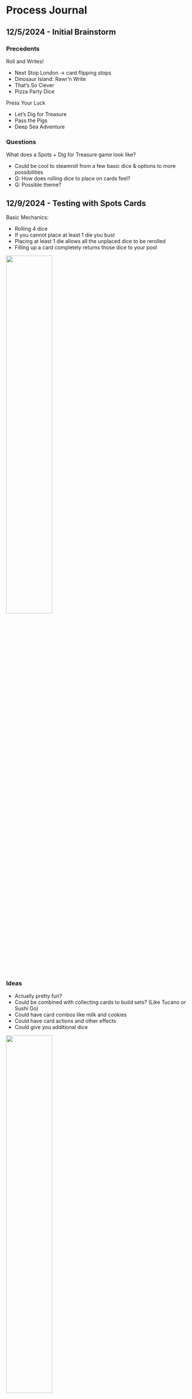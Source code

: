 # Process Journal


## 12/5/2024 - Initial Brainstorm

### Precedents

Roll and Writes!

- Next Stop London -> card flipping stops
- Dinosaur Island: Rawr’n Write
- That’s So Clever
- Pizza Party Dice

Press Your Luck
- Let’s Dig for Treasure
- Pass the Pigs
- Deep Sea Adventure
  
### Questions

What does a Spots + Dig for Treasure game look like?

- Could be cool to steamroll from a few basic dice & options to more possibilities
- Q: How does rolling dice to place on cards feel?
- Q: Possible theme?

  
## 12/9/2024 - Testing with Spots Cards

Basic Mechanics:

- Rolling 4 dice
- If you cannot place at least 1 die you bust
- Placing at least 1 die allows all the unplaced dice to be rerolled
- Filling up a card completely returns those dice to your pool

<img src="https://github.com/mouseandthebillionaire/LDFD/blob/main/Process/Media/SpotsCardsSketch.jpg" width="50%">

  
### Ideas
- Actually pretty fun?
- Could be combined with collecting cards to build sets? (Like Tucano or Sushi Go)
- Could have card combos like milk and cookies
- Could have card actions and other effects
- Could give you additional dice

<img src="https://github.com/mouseandthebillionaire/LDFD/blob/main/Process/Media/ConveyorSketch.jpg" width="50%">


### Spots Card Distribution:
- 1 die: 1 card
- 2 dice: 15 cards
- 3 dice: 15 cards
- 4 dice: 1 card


## 12/12/2024 - Generating Cards

- 6 cards with 1 die on them (may want to have x2 of these)
	- 1-6
- 21 unique cards with 2 dice on them (including repeats)
	- (1,1) (1,2) (1,3) (1,4) (1,5) (1,6) (2,2) (2,3) etc.
- 20 unique cards with 3 dice on them (excluding repeats)
	- (1,2,3) (1,2,4) (1,2,5) (1,2,6) (1,3,4) etc.

This gives us 53 cards as a starting place 
-> Filled out a spreadsheet with the card distribution and details

Robot theme?!

<img src="https://github.com/mouseandthebillionaire/LDFD/blob/main/Process/Media/CardWithDice.jpg" width="50%">

## 12/16/2024 - Actual Card Test

Feels pretty solid to roll and conveyor cards

Now we add the Daily Quota
- 2s and 3s get a quota color
- 1s and the double 1,1 are colorless for now
	- Could be additional abilities or something on these

Q: What does a tie quota mean?
- Maybe it’s tracked at the end of every day and builds to a game end point bonus

### Next
- Start thinking about grey card abilities
- And how pairs/combos of robot cards might work (milk and cookies style)
- Maybe make a printable quota tracker?

<img src="https://github.com/mouseandthebillionaire/LDFD/blob/main/Process/Media/QuotaTrackerSketch.jpg" width="50%">

## 12/19/2024 - Pairs, Combos, and Card Abilities

How should combos be distributed?
- Milk and Cookies (more common)
- Chips and Salsa (more rare)

Ability Ideas:
- Reroll dice
- Shuffle robots
- Replace robots
- Swap card order
- Save a card from being burned (like a conveyor belt stop)

<img src="https://github.com/mouseandthebillionaire/LDFD/blob/main/Process/Media/ConveyorSetup.jpg" width="50%">

Maybe 1 die cards have abilities and are worth zero points?

Or 1 die cards keep being worth 1 point but when scored remain in front like the loyal dog and their action can be used on a subsequent turn?


## 12/31/2024 - Playtest Sesh

Playtested day one of the game with quota types, pairs and single card abilities
- 22 v. 16 
- Pairs and single cards were collected by both players
	- With matching and unmatched pairs
- Not sure if the ability cards have to be ‘spent’ to be used
	- Is it more of a valuable resource to be used sparingly?
- Daily quota wasn’t in the lead for a type that either player had
	- At the end of the three days if it is the wrong type probably the points go to no one?

<img src="https://github.com/mouseandthebillionaire/LDFD/blob/main/Process/Media/ZoomPlaytest.png" width="50%">

How should the round end?
- Could have a STOP card that gets shuffled in to a certain portion of the deck per day
	- Would probably have to vary depending on the number of people playing


## 1/6/2025 - Multiplayer Conveyor Update

What would it look like for the play to be more ‘simultaneous’ (whatever that means)
- With each player taking a slot along the conveyor
- Each section of the conveyor could have a handful of cards and whatever isn’t fixed, moves on to the next person down the line
- With the player order swapping per day


### Playtest!
- It actually felt pretty good!

<img src="https://github.com/mouseandthebillionaire/LDFD/blob/main/Process/Media/ZoomPlaytestConveyorStart.png" width="50%">

- Starting play with the player closes to the burn pile
- Having sections to the conveyor with stuff moving down the line felt more conveyor belt-y

<img src="https://github.com/mouseandthebillionaire/LDFD/blob/main/Process/Media/ZoomPlaytestConveyorEnd.png" width="50%">

- Adjusted the Swap & Shuffle to allow players to switch the position of 2 cards on the line (so long as one of them was in front of that player) 
	- Also applies to the ‘End of Day’ card which was fun
	- Could lead to some fun shenanigans
- Round should automatically end when the End of Day card is burned or the conveyor cannot be fully refilled with bots while the End of Day card is on the line
- Could have an ability to swap a bot in front of you with one from the burn pile 👀
	- Maybe just have 1 or 2 of these in the whole deck though
 
<img src="https://github.com/mouseandthebillionaire/LDFD/blob/main/Process/Media/QuotaEndOfGame.jpg" width="50%">


### To Do:
Create a player mat for each player’s section of the belt with:
- Slots for the 3 cards currently on the belt
- A section below that for bots they have fixed this turn
- A pile for fixed bots from the entire round
- Point tracker for tracking points between rounds
- Cute styling like this is a mechanics desk 

Add a zero to the quota tracker lol


## 1/9/2025 - Player Mat Playtest

Feels really nice with the conveyor player mats to delineate the play space

<img src="https://github.com/mouseandthebillionaire/LDFD/blob/main/Process/Media/PlayerMatEmpty.jpg" width="30%">
<img src="https://github.com/mouseandthebillionaire/LDFD/blob/main/Process/Media/PlayerMatCards.jpg" width="30%">

Q: What if everyone rolled for their section of the conveyor simultaneously?

<b>Pros</b>
- Game goes faster
- Fun chaos of everyone rolling dice simultaneously

<b>Cons</b>
- Less player investment for what other people are doing
- Push your luck is usually combined with spectatorship

Need to specify that the Swap action happens after the rolling phase

<img src="https://github.com/mouseandthebillionaire/LDFD/blob/main/Process/Media/PlayerMatPlaytest.jpg" width="50%">

Q: What if <i>only</i> the first person to clear their conveyor line gets a bonus?
- Makes it more frantic
- Even more incentive to push your luck and go for all 3
- 5 dice instead of 4
- Ended up being much less strategic
- Fun and frantic but waaay more busts
- Loses some of the original strategy

Could be good to keep 4 dice and give a bonus to any/all player who complete their conveyor line completely 

### To Do:
- Think about asset styling 
- Work on some concepts for non-standard dice



## 1/23/2025 - Dice, Probability, Questions, Oh My!
 
Q: What if the dice had non-uniform probability distributions?
- Could there be a pool of dice you draft from
- Different types of dice?
- Robot types had different number preferences

Q: Should tools be separated from the robot cards?
- Could have a separate pile that is getting pulled from
- Dice you place there do no refresh back to you during the round
- Build up in a little desk tool box

Q: How do we give the player more agency in their robot selection?
- Double sided robot cards?!
	- Each robot card could have more than one type
- Simplify the Milk and Cookies pairs to 1 pair type

### To Do:
- Add multi color robot types to spreadsheet
- Playtest separate tool cards



## 1/27/2025 - Card Updates & Tools Implementation
 
- Added a second color type to the cards in the spreadsheet
- Updated the pairs to be simpler
	- Added a new all or nothing pair

### Playtest!
- Conveyor mechanic is still enjoyable
- EOD should probably not be swappable
- Tool slot feels really good
	- It’s fun to always have access to it
- Still maybe need more incentive to clear your full line
	- +1 point? Is that enough 

<img src="https://github.com/mouseandthebillionaire/LDFD/blob/main/Process/Media/ZoomPlaytestToolSlot.png" width="50%">

### To Do:
- Update Cards with second planned color
- Playtest to see if the daily quota makes sense again


## 1/31/2025 - Tools & Dice

### Playtest!
M: 21 points - 5b, 1r

Z: 23 points - 4y, 2r, 2g

- We may want to be more specific with the placement of the ‘end of day’ card in the deck’
- Paired cards probably shouldn’t have a color
	- May need to add more 2 dice cards
- Daily quota is still pretty close in numbers
	- Could roll a quota die per round…
	- Daily AND weekly quota?
- That’s pretty clever die that allows you to take something someone else has rolled?

- Maybe tools are separate from the cards?
	- Tool die?
		- Per round?
		- Per turn? Up to a max of 3
	- If tools stay as cards they could have different die requirements: 1s & 2s, <3, etc.

- Could do something with the 1 die cards where having the most of them is worth points instead of them individually

### To Do:
- Think about tool dice options
- Redistribute colors to the new set of cards
	- And print them?

## 2/3/2025 - Card Reprint

- Updated the card distribution and reprinted some of them!

### Playtest!
- Distributed the EOD card into a set of 3 cards below ~18 cards
	- 2 players x 3 cards x 3 rounds = 18
- Rolling the tool die each turn is very fun
- Having the single die cards back in the deck speeds the game back up and felt really good!

M: 9 points - 1R, 1G
- 3 singles

Z: 15 points - 1R, 1G, 1Y
- 5 singles

<img src="https://github.com/mouseandthebillionaire/LDFD/blob/main/Process/Media/ZoomPlaytestToolDice.png" width="50%">

- Curious to play through more than 1 round and see how the single cards getting removed from the deck overtime feels


## 2/6/2025 - Review Playtest
- Want to play 2 rounds of the game as is and see how the gameplay feels and the points are distributed

### Playtest!
#### Round 1

Z: 10pt - 0R 0Y 1G 1B - 2 singles - 1 bonus

M: 6pt - 0R 0Y 0G 0B - 2 singles - 1 bonus

- Could be interesting if the singles AND the pairs stay out between rounds

#### Round 2

Z: 7pt - 3R 0Y 0G 0B - 1 singles - 0 bonus

M: 10pt - 0R 0Y 0G 1B - 3 singles - 2 bonus

#### Totals:

Z: 17pt - 3 singles - 1 bonus - Quota Bonus

M: 17pt - 5 singles - 3 bonus

<img src="https://github.com/mouseandthebillionaire/LDFD/blob/main/Process/Media/ZoomPlaytest_2-6.png" width="50%">

- Not as much choice for choosing robots by color or pair
- Maybe reduce singles back down to 12 in the deck?

## 2/10/2025 - Tool Dice Playtest
- EOD card distributed into 3 cards below (# Players + 1) x 3 cards

### Playtest!

#### Round 1

Z: 8pt - 0R 1Y 0G 0B - 1A & 2B	0 singles - 0 bonus

M: 8pt - 2R 0Y 0G 1B - 0A & 0B	1 singles - 0 bonus

- Wild tool die shouldn’t return dice during that turn to keep rerolling
- When should points be scored for pairs and bonuses?

#### Round 2

Z: 11pt - 0R 2Y 0G 0B - 2A & 1B - 3 singles - 1 bonus

M: 14pt - 0R 1Y 0G 0B - 0A & 1B - 0 singles - 0 bonus

#### Totals:

Z: 19pt - 3A & 3B - 3 singles - 1 bonus = 26pt + Quota Bonus + Singles Bonus

M: 22pt - 0A & 1B - 1 singles - 0 bonus = 22pts

- Shuffle feels good for player agency
- Love the customized tool dice :)

<img src="https://github.com/mouseandthebillionaire/LDFD/blob/main/Process/Media/ToolDicePrototype.jpg" width="50%">

- Additional conveyor spot not in front of a player was nice
- Color on robots doesn’t feel as impactful
	- Could be worth removing?
- Keeping the pairs between rounds is nice
- It might be nice to have something that ramps up each round to make the game have a more distinct progression
	- Each round you add a die?
	- Personal dice that have different distributions?
	- Worth trying for next time


## 2/13/2025 - Types or No Types Playtest
- What if there weren’t any color types on robots?

### Playtest!
- Seems like it mostly reduces the reason to shuffle cards around…

#### Round 1

Z: 9pt - 0A & 0B - 1 singles - 0 bonus

M: 10pt - 0A & 1B - 1 singles - 0 bonus

- Maybe instead of one of the rerolls, there should be a tool that saves you from busting if you roll incorrectly and allows you to walk away with what you’ve already fixed
- Color types are probably worth keeping
	- What if EVERY card had a color instead

#### Specialty Dice!
- The idea being that each round you specialize in a certain way of fixing robots, so you either replace or are adding specialty dice to your rolling pool
- Need to brainstorm more specialty dice here
	- Oops all 4s where there are 5 sides of 4 and 1 side of nothing XD
- Try out some of these mixed in with normal dice next time
